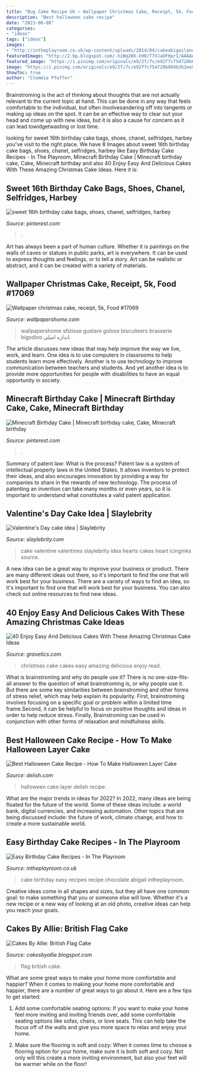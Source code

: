 ```yaml
---
title: "Bug Cake Recipe Uk ~ Wallpaper Christmas Cake, Receipt, 5k, Food #17069"
description: "Best halloween cake recipe"
date: "2023-06-08"
categories:
- "ideas"
tags: ["ideas"]
images:
- "http://intheplayroom.co.uk/wp-content/uploads/2014/04/cakeabigailandthefuture-1024x682.jpg"
featuredImage: "http://2.bp.blogspot.com/-hiNq2WX-k90/T7VJaDFHprI/AAAAAAAABAE/BjA7hk8Hx98/s1600/IMG-20120510-01184.jpg"
featured_image: "https://i.pinimg.com/originals/e9/2f/7c/e92f7cf54720b004b3b3ee52bc02f1e9.jpg"
image: "https://i.pinimg.com/originals/e9/2f/7c/e92f7cf54720b004b3b3ee52bc02f1e9.jpg"
ShowToc: true
author: "Clemmie Pfeffer"
---
```



Brainstroming is the act of thinking about thoughts that are not actually relevant to the current topic at hand. This can be done in any way that feels comfortable to the individual, but often involvesandering off into tangents or making up ideas on the spot. It can be an effective way to clear out your head and come up with new ideas, but it is also a cause for concern as it can lead towidgetwasting or lost time.

	

		
looking for sweet 16th birthday cake bags, shoes, chanel, selfridges, harbey you've visit to the right place. We have 8 Images about sweet 16th birthday cake bags, shoes, chanel, selfridges, harbey like Easy Birthday Cake Recipes - In The Playroom, Minecraft Birthday Cake | Minecraft birthday cake, Cake, Minecraft birthday and also 40 Enjoy Easy And Delicious Cakes With These Amazing Christmas Cake Ideas. Here it is:
		
    
## Sweet 16th Birthday Cake Bags, Shoes, Chanel, Selfridges, Harbey

<img loading=lazy src="https://i.pinimg.com/736x/f9/0a/7c/f90a7cb19e5dc62ec2ab791f0498d703--event-planners-th-birthday-cakes.jpg" onerror="this.onerror=null;this.src='https://tse2.mm.bing.net/th?id=OIP.X7Pu59h12jnejlC8mUhwagHaLH&amp;pid=15.1';" alt="sweet 16th birthday cake bags, shoes, chanel, selfridges, harbey">

_Source: pinterest.com_

>. 

	

Art has always been a part of human culture. Whether it is paintings on the walls of caves or statues in public parks, art is everywhere. It can be used to express thoughts and feelings, or to tell a story. Art can be realistic or abstract, and it can be created with a variety of materials.

    
## Wallpaper Christmas Cake, Receipt, 5k, Food #17069

<img loading=lazy src="https://wallpapershome.com/images/wallpapers/christmas-cake-3840x2160-receipt-5k-17069.jpg" onerror="this.onerror=null;this.src='https://tse2.mm.bing.net/th?id=OIP.CfmCyXwSpneikTEGt_fvyAHaEK&amp;pid=15.1';" alt="Wallpaper christmas cake, receipt, 5k, Food #17069">

_Source: wallpapershome.com_

>wallpapershome sfiziose gustare golose biscuiteers brasserie bigodino اندازه اصلی. 

	

The article discusses new ideas that may help improve the way we live, work, and learn. One idea is to use computers in classrooms to help students learn more effectively. Another is to use technology to improve communication between teachers and students. And yet another idea is to provide more opportunities for people with disabilities to have an equal opportunity in society.

    
## Minecraft Birthday Cake | Minecraft Birthday Cake, Cake, Minecraft Birthday

<img loading=lazy src="https://i.pinimg.com/originals/e9/2f/7c/e92f7cf54720b004b3b3ee52bc02f1e9.jpg" onerror="this.onerror=null;this.src='https://tse1.mm.bing.net/th?id=OIP.Hn8gsVQxhlc31Fu3m-FpIwHaK2&amp;pid=15.1';" alt="Minecraft Birthday Cake | Minecraft birthday cake, Cake, Minecraft birthday">

_Source: pinterest.com_

>. 

	

Summary of patent law: What is the process?
Patent law is a system of intellectual property laws in the United States. It allows inventors to protect their ideas, and also encourages innovation by providing a way for companies to share in the rewards of new technology. The process of patenting an invention can take many months or even years, so it is important to understand what constitutes a valid patent application.

    
## Valentine&#039;s Day Cake Idea | Slaylebrity

<img loading=lazy src="https://slaylebrity.com/wp-content/uploads/2019/01/IMG_6536.jpg" onerror="this.onerror=null;this.src='https://tse1.mm.bing.net/th?id=OIP.if7wmekRoohKoZ_7sw4lNAHaE6&amp;pid=15.1';" alt="Valentine&#039;s Day cake idea | Slaylebrity">

_Source: slaylebrity.com_

>cake valentine valentines slaylebrity idea hearts cakes heart icinginks source. 

	

A new idea can be a great way to improve your business or product. There are many different ideas out there, so it's important to find the one that will work best for your business. There are a variety of ways to find an idea, so it's important to find one that will work best for your business. You can also check out online resources to find new ideas.

    
## 40 Enjoy Easy And Delicious Cakes With These Amazing Christmas Cake Ideas

<img loading=lazy src="https://www.gravetics.com/wp-content/uploads/2017/04/Chesterfieldcakes-celebration-christmascakes-Christmas.jpg" onerror="this.onerror=null;this.src='https://tse2.mm.bing.net/th?id=OIP.pqu63QprEQjljw_xh_unIAHaHa&amp;pid=15.1';" alt="40 Enjoy Easy And Delicious Cakes With These Amazing Christmas Cake Ideas">

_Source: gravetics.com_

>christmas cake cakes easy amazing delicious enjoy read. 

	

What is brainstroming and why do people use it?
There is no one-size-fits-all answer to the question of what brainstroming is, or why people use it. But there are some key similarities between brainstroming and other forms of stress relief, which may help explain its popularity. First, brainstroming involves focusing on a specific goal or problem within a limited time frame.Second, it can be helpful to focus on positive thoughts and ideas in order to help reduce stress. Finally, Brainstroming can be used in conjunction with other forms of relaxation and mindfulness skills.

    
## Best Halloween Cake Recipe - How To Make Halloween Layer Cake

<img loading=lazy src="https://hips.hearstapps.com/hmg-prod.s3.amazonaws.com/images/delish-halloween-cake-horizontal-1539895591.jpg?crop=1.00xw:0.754xh;0,0.0829xh&amp;resize=1200:*" onerror="this.onerror=null;this.src='https://tse1.mm.bing.net/th?id=OIP.u-fEZLvZ3Wbk1kffBZL-MAHaDu&amp;pid=15.1';" alt="Best Halloween Cake Recipe - How To Make Halloween Layer Cake">

_Source: delish.com_

>halloween cake layer delish recipe. 

	

What are the major trends in ideas for 2022?
In 2022, many ideas are being floated for the future of the world. Some of these ideas include: a world bank, digital currencies, and increasing automation. Other topics that are being discussed include: the future of work, climate change, and how to create a more sustainable world.

    
## Easy Birthday Cake Recipes - In The Playroom

<img loading=lazy src="http://intheplayroom.co.uk/wp-content/uploads/2014/04/cakeabigailandthefuture-1024x682.jpg" onerror="this.onerror=null;this.src='https://tse1.mm.bing.net/th?id=OIP.Qm6mNT5d0hV-z6ENgEYIOgHaE7&amp;pid=15.1';" alt="Easy Birthday Cake Recipes - In The Playroom">

_Source: intheplayroom.co.uk_

>cake birthday easy recipes recipe chocolate abigail intheplayroom. 

	

Creative ideas come in all shapes and sizes, but they all have one common goal: to make something that you or someone else will love. Whether it's a new recipe or a new way of looking at an old photo, creative ideas can help you reach your goals.

    
## Cakes By Allie: British Flag Cake

<img loading=lazy src="http://2.bp.blogspot.com/-hiNq2WX-k90/T7VJaDFHprI/AAAAAAAABAE/BjA7hk8Hx98/s1600/IMG-20120510-01184.jpg" onerror="this.onerror=null;this.src='https://tse3.mm.bing.net/th?id=OIP.aKP64GnsTCe4kmovGUmXMgHaJ4&amp;pid=15.1';" alt="Cakes By Allie: British Flag Cake">

_Source: cakesbyallie.blogspot.com_

>flag british cake. 

	

What are some great ways to make your home more comfortable and happier?
When it comes to making your home more comfortable and happier, there are a number of great ways to go about it. Here are a few tips to get started:
1. Add some comfortable seating options: If you want to make your home feel more inviting and inviting friends over, add some comfortable seating options like sofas, chairs, or love seats. This can help take the focus off of the walls and give you more space to relax and enjoy your home.

2. Make sure the flooring is soft and cozy: When it comes time to choose a flooring option for your home, make sure it is both soft and cozy. Not only will this create a more inviting environment, but also your feet will be warmer while on the floor!


